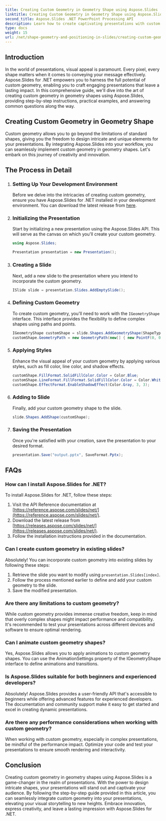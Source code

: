 ```yaml
---
title: Creating Custom Geometry in Geometry Shape using Aspose.Slides
linktitle: Creating Custom Geometry in Geometry Shape using Aspose.Slides
second_title: Aspose.Slides .NET PowerPoint Processing API
description: Learn how to create captivating presentations with custom geometry using Aspose.Slides for .NET. Elevate your slides to the next level! 
type: docs
weight: 15
url: /net/shape-geometry-and-positioning-in-slides/creating-custom-geometry/
---
```


## Introduction

In the world of presentations, visual appeal is paramount. Every pixel, every shape matters when it comes to conveying your message effectively. Aspose.Slides for .NET empowers you to harness the full potential of custom geometry, enabling you to craft engaging presentations that leave a lasting impact. In this comprehensive guide, we'll dive into the art of creating custom geometry in geometry shapes using Aspose.Slides, providing step-by-step instructions, practical examples, and answering common questions along the way.

## Creating Custom Geometry in Geometry Shape

Custom geometry allows you to go beyond the limitations of standard shapes, giving you the freedom to design intricate and unique elements for your presentations. By integrating Aspose.Slides into your workflow, you can seamlessly implement custom geometry in geometry shapes. Let's embark on this journey of creativity and innovation.

## The Process in Detail

1. ### Setting Up Your Development Environment

   Before we delve into the intricacies of creating custom geometry, ensure you have Aspose.Slides for .NET installed in your development environment. You can download the latest release from [here](https://releases.aspose.com/slides/net/).

2. ### Initializing the Presentation

   Start by initializing a new presentation using the Aspose.Slides API. This will serve as the canvas on which you'll create your custom geometry.

   ```csharp
   using Aspose.Slides;
   
   Presentation presentation = new Presentation();
   ```

3. ### Creating a Slide

   Next, add a new slide to the presentation where you intend to incorporate the custom geometry.

   ```csharp
   ISlide slide = presentation.Slides.AddEmptySlide();
   ```

4. ### Defining Custom Geometry

   To create custom geometry, you'll need to work with the `IGeometryShape` interface. This interface provides the flexibility to define complex shapes using paths and points.

   ```csharp
   IGeometryShape customShape = slide.Shapes.AddGeometryShape(ShapeType.Custom);
   customShape.GeometryPath = new GeometryPath(new[] { new PointF(0, 0), new PointF(50, 0), new PointF(25, 50) });
   ```

5. ### Applying Styles

   Enhance the visual appeal of your custom geometry by applying various styles, such as fill color, line color, and shadow effects.

   ```csharp
   customShape.FillFormat.SolidFillColor.Color = Color.Blue;
   customShape.LineFormat.FillFormat.SolidFillColor.Color = Color.White;
   customShape.EffectFormat.EnableShadowEffect(Color.Gray, 3, 3);
   ```

6. ### Adding to Slide

   Finally, add your custom geometry shape to the slide.

   ```csharp
   slide.Shapes.AddShape(customShape);
   ```

7. ### Saving the Presentation

   Once you're satisfied with your creation, save the presentation to your desired format.

   ```csharp
   presentation.Save("output.pptx", SaveFormat.Pptx);
   ```

## FAQs

### How can I install Aspose.Slides for .NET?

To install Aspose.Slides for .NET, follow these steps:

1. Visit the API Reference documentation at [https://reference.aspose.com/slides/net/](https://reference.aspose.com/slides/net/).
2. Download the latest release from [https://releases.aspose.com/slides/net/](https://releases.aspose.com/slides/net/).
3. Follow the installation instructions provided in the documentation.

### Can I create custom geometry in existing slides?

Absolutely! You can incorporate custom geometry into existing slides by following these steps:

1. Retrieve the slide you want to modify using `presentation.Slides[index]`.
2. Follow the process mentioned earlier to define and add your custom geometry to the slide.
3. Save the modified presentation.

### Are there any limitations to custom geometry?

While custom geometry provides immense creative freedom, keep in mind that overly complex shapes might impact performance and compatibility. It's recommended to test your presentations across different devices and software to ensure optimal rendering.

### Can I animate custom geometry shapes?

Yes, Aspose.Slides allows you to apply animations to custom geometry shapes. You can use the AnimationSettings property of the IGeometryShape interface to define animations and transitions.

### Is Aspose.Slides suitable for both beginners and experienced developers?

Absolutely! Aspose.Slides provides a user-friendly API that's accessible to beginners while offering advanced features for experienced developers. The documentation and community support make it easy to get started and excel in creating dynamic presentations.

### Are there any performance considerations when working with custom geometry?

When working with custom geometry, especially in complex presentations, be mindful of the performance impact. Optimize your code and test your presentations to ensure smooth rendering and interactivity.

## Conclusion

Creating custom geometry in geometry shapes using Aspose.Slides is a game-changer in the realm of presentations. With the power to design intricate shapes, your presentations will stand out and captivate your audience. By following the step-by-step guide provided in this article, you can seamlessly integrate custom geometry into your presentations, elevating your visual storytelling to new heights. Embrace innovation, express creativity, and leave a lasting impression with Aspose.Slides for .NET.
